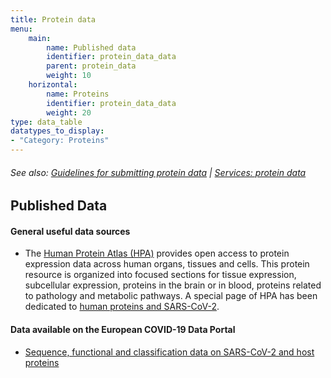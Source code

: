 ```yaml
---
title: Protein data
menu:
    main:
        name: Published data
        identifier: protein_data_data
        parent: protein_data
        weight: 10
    horizontal:
        name: Proteins
        identifier: protein_data_data
        weight: 20
type: data_table
datatypes_to_display:
- "Category: Proteins"
---
```

###### See also: [Guidelines for submitting protein data](../guidelines) | [Services: protein data](../services)

## Published Data

#### General useful data sources

* The [Human Protein Atlas (HPA)](https://www.proteinatlas.org)
  provides open access to protein expression data across human organs,
  tissues and cells. This protein resource is organized into focused
  sections for tissue expression, subcellular expression, proteins in
  the brain or in blood, proteins related to pathology and metabolic
  pathways. A special page of HPA has been dedicated to [human proteins and
  SARS-CoV-2](https://www.proteinatlas.org/humanproteome/sars-cov-2).

#### Data available on the European COVID-19 Data Portal

* [Sequence, functional and classification data on SARS-CoV-2 and host proteins](https://www.covid19dataportal.org/proteins?db=uniprot-covid19)
